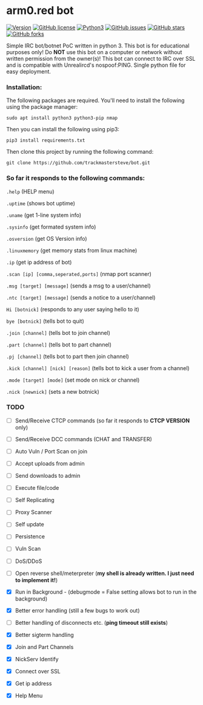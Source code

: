 # arm0.red bot

[![Version](https://img.shields.io/badge/version-0.7.6-red.svg)]() [![GitHub license](https://img.shields.io/github/license/trackmastersteve/bot.svg)](https://github.com/trackmastersteve/bot/tree/master/LICENSE) [![Python3](https://img.shields.io/badge/python-3.6-green.svg)]() [![GitHub issues](https://img.shields.io/github/issues/trackmastersteve/bot.svg)](https://github.com/trackmastersteve/bot/issues) [![GitHub stars](https://img.shields.io/github/stars/trackmastersteve/bot.svg)](https://github.com/trackmastersteve/bot/stargazers)  [![GitHub forks](https://img.shields.io/github/forks/trackmastersteve/bot.svg)](https://github.com/trackmastersteve/bot/network) 

Simple IRC bot/botnet PoC written in python 3. This bot is for educational purposes only!
Do **NOT** use this bot on a computer or network without written permission from the owner(s)!
This bot can connect to IRC over SSL and is compatible with Unrealircd's nospoof:PING.
Single python file for easy deployment. 

### Installation:

The following packages are required. You'll need to install the following using the
package manager:

```sudo apt install python3 python3-pip nmap```

Then you can install the following using pip3:

```pip3 install requirements.txt```

Then clone this project by running the following command:

```git clone https://github.com/trackmastersteve/bot.git```


### So far it responds to the following commands:

```.help``` (HELP menu)

```.uptime``` (shows bot uptime)

```.uname``` (get 1-line system info)

```.sysinfo``` (get formated system info)

```.osversion``` (get OS Version info)

```.linuxmemory``` (get memory stats from linux machine)

```.ip``` (get ip address of bot)

```.scan [ip] [comma,seperated,ports]``` (nmap port scanner)

```.msg [target] [message]``` (sends a msg to a user/channel)

```.ntc [target] [message]``` (sends a notice to a user/channel)

```Hi [botnick]``` (responds to any user saying hello to it)

```bye [botnick]``` (tells bot to quit)

```.join [channel]``` (tells bot to join channel)

```.part [channel]``` (tells bot to part channel)

```.pj [channel]``` (tells bot to part then join channel)

```.kick [channel] [nick] [reason]``` (tells bot to kick a user from a channel)

```.mode [target] [mode]``` (set mode on nick or channel)

```.nick [newnick]``` (sets a new botnick)

### TODO

- [ ] Send/Receive CTCP commands (so far it responds to **CTCP VERSION** only)

- [ ] Send/Receive DCC commands (CHAT and TRANSFER)

- [ ] Auto Vuln / Port Scan on join

- [ ] Accept uploads from admin

- [ ] Send downloads to admin 

- [ ] Execute file/code

- [ ] Self Replicating

- [ ] Proxy Scanner

- [ ] Self update

- [ ] Persistence

- [ ] Vuln Scan

- [ ] DoS/DDoS

- [ ] Open reverse shell/meterpreter (**my shell is already written. I just need to implement it!**)

- [x] Run in Background - (debugmode = False setting allows bot to run in the background)

- [x] Better error handling (still a few bugs to work out)

- [ ] Better handling of disconnects etc. (**ping timeout still exists**)

- [x] Better sigterm handling

- [x] Join and Part Channels

- [x] NickServ Identify

- [x] Connect over SSL 

- [x] Get ip address

- [x] Help Menu

